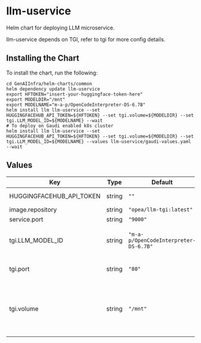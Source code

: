 # llm-uservice

Helm chart for deploying LLM microservice.

llm-uservice depends on TGI, refer to tgi for more config details.

## Installing the Chart

To install the chart, run the following:

```console
cd GenAIInfra/helm-charts/common
helm dependency update llm-uservice
export HFTOKEN="insert-your-huggingface-token-here"
export MODELDIR="/mnt"
export MODELNAME="m-a-p/OpenCodeInterpreter-DS-6.7B"
helm install llm llm-uservice --set HUGGINGFACEHUB_API_TOKEN=${HFTOKEN} --set tgi.volume=${MODELDIR} --set tgi.LLM_MODEL_ID=${MODELNAME} --wait
# To deploy on Gaudi enabled k8s cluster
helm install llm llm-uservice --set HUGGINGFACEHUB_API_TOKEN=${HFTOKEN} --set tgi.volume=${MODELDIR} --set tgi.LLM_MODEL_ID=${MODELNAME} --values llm-uservice/gaudi-values.yaml --wait
```

## Values

| Key                      | Type   | Default                               | Description                                                                                                                              |
| ------------------------ | ------ | ------------------------------------- | ---------------------------------------------------------------------------------------------------------------------------------------- |
| HUGGINGFACEHUB_API_TOKEN | string | `""`                                  | Your own Hugging Face API token                                                                                                          |
| image.repository         | string | `"opea/llm-tgi:latest"`               |                                                                                                                                          |
| service.port             | string | `"9000"`                              |                                                                                                                                          |
| tgi.LLM_MODEL_ID         | string | `"m-a-p/OpenCodeInterpreter-DS-6.7B"` | Models id from https://huggingface.co/, or predownloaded model directory                                                                 |
| tgi.port                 | string | `"80"`                                | Hugging Face Text Generation Inference service port                                                                                      |
| tgi.volume               | string | `"/mnt"`                              | Cached models directory, tgi will not download if the model is cached here. The "volume" will be mounted to container as /data directory |
